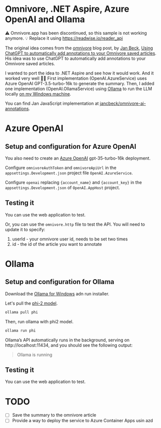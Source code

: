 ﻿# Omnivore, .NET Aspire, Azure OpenAI and Ollama

⚠️ Omnivore.app has been discontinued, so this sample is not working anymore.
💡 Replace it using https://readwise.io/reader_api

The original idea comes from the [omnivore](https://omnivore.app/) blog post, by [Jan Beck](https://github.com/jancbeck), [Using ChatGPT to automatically add annotations to your Omnivore saved articles](https://blog.omnivore.app/p/using-chatgpt-to-automatically-add). His idea was to use ChatGPT to automatically add annotations to your Omnivore saved articles.

I wanted to port the idea to .NET Aspire and see how it would work. And it worked very well 👍🏼 First implementation (OpenAI.AzureService) uses Azure OpenAI GPT-3.5-turbo-16k to generate the summary. Then, I added one implementation (OpenAI.OllamaService) using [Ollama](https://ollama.com/) to run the LLM locally [on my Windows machine](https://ollama.com/blog/windows-preview).

You can find Jan JavaScript implementation at [jancbeck/omnivore-ai-annotations](
https://github.com/jancbeck/omnivore-ai-annotations#readme).

# Azure OpenAI

## Setup and configuration for Azure OpenAI

You also need to create an [Azure OpenAI](https://learn.microsoft.com/en-us/azure/ai-services/openai/) gpt-35-turbo-16k deployment.

Configure `omnivoreAuthToken` and `omnivoreApiUrl` in the `appsettings.Development.json` project file `OpenAI.AzureService`.

Configure `openai` replacing `{account_name}` and `{account_key}` in the `appsettings.Development.json` of `OpenAI.AppHost` project.

## Testing it

You can use the web application to test.

Or, you can use the `omnivore.http` file to test the API. You will need to update it to specify: 
1. userId - your omnivore user id, needs to be set two times
2. id - the id of the article you want to annotate

# Ollama

## Setup and configuration for Ollama

Download the [Ollama for Windows](https://ollama.com/download/windows) adn run installer.

Let's pull the [phi-2 model](https://huggingface.co/microsoft/phi-2).

```bash
ollama pull phi
```

Then, run ollama with phi2 model.

```bash
ollama run phi
```

Ollama’s API automatically runs in the background, serving on http://localhost:11434, and you should see the following output:

> Ollama is running

## Testing it

You can use the web application to test.


# TODO

- [ ] Save the summary to the omnivore article
- [ ] Provide a way to deploy the service to Azure Container Apps usin azd

